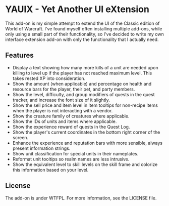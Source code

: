# YAUIX - Yet Another UI eXtension

This add-on is my simple attempt to extend the UI of the Classic edition of
World of Warcraft. I've found myself often installing multiple add-ons, while
only using a small part of their functionality, so I've decided to write my
own interface extension add-on with only the functionality that I actually need.

## Features

- Display a text showing how many more kills of a unit are needed upon killing
  to level up if the player has not reached maximum level. This takes rested XP
  into consideration.
- Show the amount (when applicable) and percentage on health and resource bars
  for the player, their pet, and party members.
- Show the level, difficulty, and group modifiers of quests in the quest
  tracker, and increase the font size of it slightly.
- Show the sell price and item level in item tooltips for non-recipe items when
  the player is not interacting with a vendor.
- Show the creature family of creatures where applicable.
- Show the IDs of units and items where applicable.
- Show the experience reward of quests in the Quest Log.
- Show the player's current coordinates in the bottom right corner of the
  screen.
- Enhance the experience and reputation bars with more sensible, always present
  information strings.
- Show unit classification for special units in their nameplates.
- Reformat unit tooltips so realm names are less intrusive.
- Show the equivalent level to skill levels on the skill frame and colorize this
  information based on your level.

## License

The add-on is under WTFPL. For more information, see the LICENSE file.

